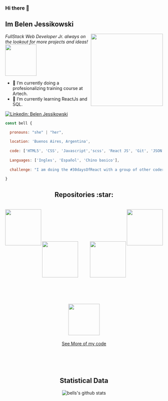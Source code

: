 ### Hi there 👋

<h2> Im Belen Jessikowski </h2>
<img align='right' src="https://media4.giphy.com/media/XxmK7dzlBRAYbMsRe8/giphy.gif?cid=ecf05e4723tw9i6xrzcyilkc1rn46aqarf7d1e4g3frr876u&rid=giphy.gif&ct=s" width="230">
<p><em>FullStack Web Developer Jr. always on the lookout for more projects and ideas!<img src="https://media0.giphy.com/media/ClfrdDtALSEog/giphy.gif?cid=ecf05e476ok8pdex9phzfpe85mrvcrxn1d2qu9nbqa578eq5&rid=giphy.gif&ct=s" width="100">
</em></p>

- 🔭 I’m currently doing a profesionalizing training course at Artech.
- 🌱 I’m currently learning ReactJs and SQL.

[![Linkedin: Belen Jessikowski](https://img.shields.io/badge/-Belen%20Jessikowski-blue?style=for-the-badge&logo=Linkedin&logoColor=white&link=https://www.linkedin.com/in/belen-jessikowski/)](https://www.linkedin.com/in/belen-jessikowski/)

<!--![image](https://user-images.githubusercontent.com/84996659/172652991-37ae66a8-b64e-4697-86ab-0310192e54b8.png)-->
```javascript
const bell {

  pronouns: "she" | "her",
  
  location: 'Buenos Aires, Argentina',
  
  code: ['HTML5', 'CSS', 'Javascript','scss', 'React JS', 'Git', 'JSON', 'Typescript'],
  
  Languages: ['Ingles', 'Español', 'Chino basico'],
  
  challenge: "I am doing the #30daysOfReact with a group of other coder nerds"
 
}

```


<h2 align="center">Repositories :star: </h2>
<br>
<div width="100%" align="center">
  <a align="left" href="https://github.com/beluirina/Aurora" title="Aurora promotional page"><img align="left" height="115" src="https://github-readme-stats.vercel.app/api/pin/?username=beluirina&repo=Aurora&theme=react&border_color=61dafb&border_radius=10"></a><a align="right" href="https://github.com/beluirina/count-down" title="count-down"><img align="right" height="115" src="https://github-readme-stats.vercel.app/api/pin/?username=beluirina&repo=count-down&theme=react&border_color=61dafb&border_radius=10"></a>
</div>
<br/><br/><br/><br/><br/><br/>
<div width="100%" align="center">
  <a align="left" href="https://github.com/beluirina/React-first-ecommerce" title="React-first-ecommerce"><img align="left" height="115" src="https://github-readme-stats.vercel.app/api/pin/?username=beluirina&repo=React-first-ecommerce&theme=react&border_color=61dafb&border_radius=10"></a>
  <a align="right" href="https://github.com/beluirina/30-days-ReactJs" title="30-days-ReactJs"><img align="right" height="115" src="https://github-readme-stats.vercel.app/api/pin/?username=beluirina&repo=30-days-ReactJs&theme=react&border_color=61dafb&border_radius=10"></a>
</div>
<br/><br/><br/><br/><br/><br/>
<div width="100%" align="center">
<!--   <a align="left" href="https://github.com/--" title="--"><img align="left" height="115" src="https://github-readme-stats.vercel.app/api/pin/?username=beluirina&repo=portfolio&theme=react&border_color=61dafb&border_radius=10"></a> -->
  <br>
<br>
<br>
<br>
<h4 align="center">
  <h2><img width='100' src='https://media3.giphy.com/media/UVG0BN8TOMKkPOJS6e/giphy.gif?cid=790b7611e15acf0f8390fe59223229edfee83442d3e5e869&rid=giphy.gif&ct=s'></h2>
  <a href="https://github.com/beluirina?tab=repositories" title="show repositories">
    See More of my code </a>
</h4>
  
<br>
<br>
<br>
<br>
<br>
<h2 align="center">Statistical Data </h2>

![bells's github stats](https://github-readme-stats.vercel.app/api?username=beluirina&show_icons=true&title_color=19f9d899&icon_color=19f9d899&text_color=FF75B5&bg_color=31353a)


<!--
**beluirina/beluirina** is a ✨ _special_ ✨ repository because its `README.md` (this file) appears on your GitHub profile.

Here are some ideas to get you started:

- 👯 I’m looking to collaborate on ...
- 🤔 I’m looking for help with ...
- 💬 Ask me about ...
- 📫 How to reach me: ...
- 😄 Pronouns: ...
- ⚡ Fun fact: ...
-->



